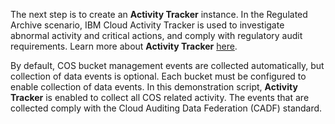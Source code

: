 The next step is to create an **Activity Tracker** instance. In the Regulated Archive scenario, IBM Cloud Activity Tracker is used to investigate abnormal activity and critical actions, and comply with regulatory audit requirements. Learn more about **Activity Tracker** <a href="https://cloud.ibm.com/docs/activity-tracker?topic=activity-tracker-getting-started" target="_blank">here</a>.

By default, COS bucket management events are collected automatically, but collection of data events is optional. Each bucket must be configured to enable collection of data events. In this demonstration script, **Activity Tracker** is enabled to collect all COS related activity. The events that are collected comply with the Cloud Auditing Data Federation (CADF) standard.

